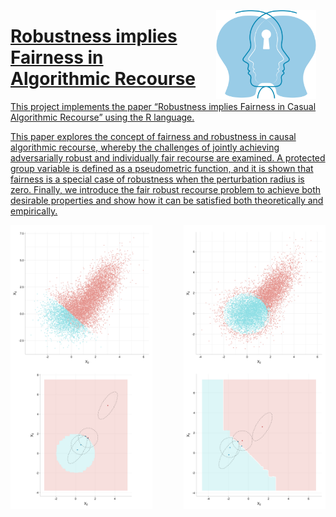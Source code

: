 
<!-- README.md is generated from README.Rmd. Please edit that file -->

<a href={https://github.com/Ehyaei/RTLNotes}><img src="images/counterfactualsvg.svg" alt="RTLNotes logo" align="right" width="160" style="padding: 0 15px; float: right;"/>

# Robustness implies Fairness in Algorithmic Recourse

This project implements the paper “Robustness implies Fairness in Casual
Algorithmic Recourse” using the R language.

This paper explores the concept of fairness and robustness in causal
algorithmic recourse, whereby the challenges of jointly achieving
adversarially robust and individually fair recourse are examined. A
protected group variable is defined as a pseudometric function, and it
is shown that fairness is a special case of robustness when the
perturbation radius is zero. Finally, we introduce the fair robust
recourse problem to achieve both desirable properties and show how it
can be satisfied both theoretically and empirically.

<img src="images/19: SCM:ANM__label:LIN__w:aware__b:0.svg" width="45%" align="left" />
<img src="images/64: SCM:ANM__label:NLM__w:aware__b:2.svg" width="45%" align="right" />
<img src="images/117: SCM:ANM__label:NLM__w:unaware__b:2_h:GBM_l:unaware_delta:1.svg" width="45%" align="left" />
<img src="images/113: SCM:ANM__label:LIN__w:unaware__b:0_h:GBM_l:unaware_delta:1.svg" width="45%" align="right" />
